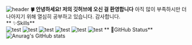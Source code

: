 ![header](https://capsule-render.vercel.app/api?type=wave&color=auto&height=300&section=header&text=capsule%20render&fontSize=90)
**🍀 안녕하세요! 저의 깃허브에 오신 걸 환영합니다**
아직 많이 부족하시만 더 나아지기 위해 열심히 공부하고 있습니다. 감사합니다.
<br>
** ✨Skills**
<br>
![test](https://img.shields.io/badge/HTML5-E34F26?style=for-the-badge&logo=html5&logoColor=white)
![test](https://img.shields.io/badge/CSS3-1572B6?style=for-the-badge&logo=css3&logoColor=white)
![test](https://img.shields.io/badge/Python-3776AB?style=for-the-badge&logo=python&logoColor=white)
![test](https://img.shields.io/badge/Java-ED8B00?style=for-the-badge&logo=openjdk&logoColor=white)
![test](https://img.shields.io/badge/Spring-6DB33F?style=for-the-badge&logo=spring&logoColor=white)
![test](https://img.shields.io/badge/MySQL-00000F?style=for-the-badge&logo=mysql&logoColor=white)
** 🌼GitHub Status**
<br>
![Anurag's GitHub stats](https://github-readme-stats.vercel.app/api?username=drinkgalaxy&show_icons=true&theme=white)
